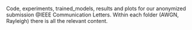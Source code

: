 Code, experiments, trained_models, results and plots for our anonymized submission @IEEE Communication Letters. Within each folder (AWGN, Rayleigh) there is all the relevant content.
